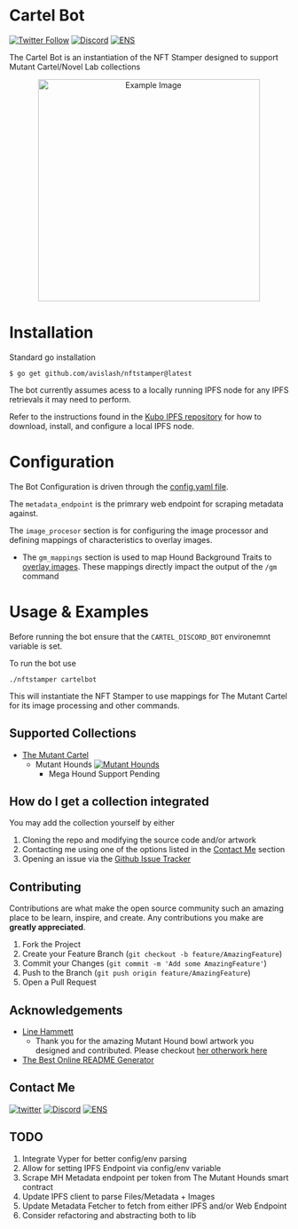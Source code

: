 
# Cartel Bot
[![Twitter Follow](https://img.shields.io/twitter/follow/avis1ash?style=social)](https://twitter.com/avis1ash "Follow me on Twitter!")
[![Discord](https://img.shields.io/badge/avislash%235874-7289DA?logo=discord&logoColor=white)](#) 
[![ENS](https://img.shields.io/badge/ENS-avislash.eth-blueviolet?logo=ethereum)](https://avislash.eth.xyz/)
  

The Cartel Bot is an instantiation of the NFT Stamper designed to support Mutant Cartel/Novel Lab collections
<div align="center">
  <img src="https://github.com/avislash/nftstamper/blob/feature/README/example_images/example.jpg" alt="Example Image" width="400"/>
</div>

# Installation
Standard go installation
```
$ go get github.com/avislash/nftstamper@latest
```
The bot currently assumes acess to a locally running IPFS node for any IPFS retrievals it may need to perform.

Refer to the instructions found in the [Kubo IPFS repository](https://github.com/ipfs/kubo) for how to download, install, and configure a local IPFS node.


# Configuration
The Bot Configuration is driven through the [config.yaml file](https://github.com/avislash/nftstamper/blob/main/cartel/config.yaml). 

The `metadata_endpoint` is the primrary web endpoint for scraping metadata against.

The `image_procesor` section is for configuring the image processor and defining mappings of characteristics to overlay images. 
 - The `gm_mappings` section is used to map Hound Background Traits to [overlay images](https://github.com/avislash/nftstamper/tree/main/cartel/bowls). These mappings directly impact the output of the `/gm` command

# Usage & Examples
Before running the bot ensure that the `CARTEL_DISCORD_BOT` environemnt variable is set.

To run the bot use
```
./nftstamper cartelbot
```

This will instantiate the NFT Stamper to use mappings for The Mutant Cartel for its image processing and other commands.


## Supported Collections

- [The Mutant Cartel](https://github.com/avislash/nftstamper/tree/main/cartel)
   - Mutant Hounds [![Mutant Hounds](https://img.shields.io/badge/Supported-90%25-yellow)](#)
     - Mega Hound Support Pending


## How do I get a collection integrated
You may add the collection yourself by either
1. Cloning the repo and modifying the source code and/or artwork 
2. Contacting me using one of the options listed in the [Contact Me](#contact-me) section 
3. Opening an issue via the [Github Issue Tracker](https://github.com/avislash/nftstamper/issue)


## Contributing

Contributions are what make the open source community such an amazing place to be learn, inspire, and create. Any contributions you make are **greatly appreciated**.

1. Fork the Project
2. Create your Feature Branch (`git checkout -b feature/AmazingFeature`)
3. Commit your Changes (`git commit -m 'Add some AmazingFeature'`)
4. Push to the Branch (`git push origin feature/AmazingFeature`)
5. Open a Pull Request

## Acknowledgements
 - [Line Hammett](https://linehammett.com/about-me)
    - Thank you for the amazing Mutant Hound bowl artwork you designed and contributed. Please checkout [her otherwork here](https://linehammett.com/digiart-and-nfts)
 - [The Best Online README Generator](https://readme.so/)

## Contact Me <a name="contact-me"></a>
[![twitter](https://img.shields.io/badge/@avis1ash-1DA1F2?style=for-the-badge&logo=twitter&logoColor=white)](https://twitter.com/avis1ash)
[![Discord](https://img.shields.io/badge/avislash%235874-7289DA?style=for-the-badge&logo=discord&logoColor=white)](#)
[![ENS](https://img.shields.io/badge/ENS-avislash.eth-blueviolet?style=for-the-badge&logo=ethereum)](https://avislash.eth.xyz/)

## TODO
1. Integrate Vyper for better config/env parsing
2. Allow for setting IPFS Endpoint via config/env variable
3. Scrape MH Metadata endpoint per token from The Mutant Hounds smart contract
4. Update IPFS client to parse Files/Metadata + Images
5. Update Metadata Fetcher to fetch from either IPFS and/or Web Endpoint
5. Consider refactoring and abstracting both to lib
